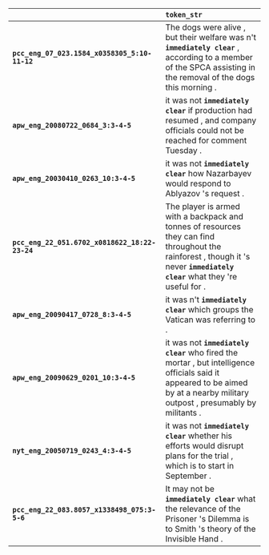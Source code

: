 |                                                | `token_str`                                                                                                                                                                   |
|:-----------------------------------------------|:------------------------------------------------------------------------------------------------------------------------------------------------------------------------------|
| **`pcc_eng_07_023.1584_x0358305_5:10-11-12`**  | The dogs were alive , but their welfare was n't __`immediately clear`__ , according to a member of the SPCA assisting in the removal of the dogs this morning .               |
| **`apw_eng_20080722_0684_3:3-4-5`**            | it was not __`immediately clear`__ if production had resumed , and company officials could not be reached for comment Tuesday .                                               |
| **`apw_eng_20030410_0263_10:3-4-5`**           | it was not __`immediately clear`__ how Nazarbayev would respond to Ablyazov 's request .                                                                                      |
| **`pcc_eng_22_051.6702_x0818622_18:22-23-24`** | The player is armed with a backpack and tonnes of resources they can find throughout the rainforest , though it 's never __`immediately clear`__ what they 're useful for .   |
| **`apw_eng_20090417_0728_8:3-4-5`**            | it was n't __`immediately clear`__ which groups the Vatican was referring to .                                                                                                |
| **`apw_eng_20090629_0201_10:3-4-5`**           | it was not __`immediately clear`__ who fired the mortar , but intelligence officials said it appeared to be aimed by at a nearby military outpost , presumably by militants . |
| **`nyt_eng_20050719_0243_4:3-4-5`**            | it was not __`immediately clear`__ whether his efforts would disrupt plans for the trial , which is to start in September .                                                   |
| **`pcc_eng_22_083.8057_x1338498_075:3-5-6`**   | It may not be __`immediately clear`__ what the relevance of the Prisoner 's Dilemma is to Smith 's theory of the Invisible Hand .                                             |